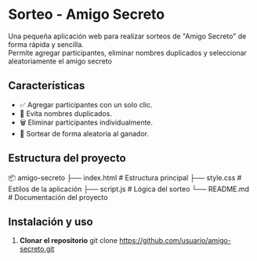 # Sorteo - Amigo Secreto
Una pequeña aplicación web para realizar sorteos de "Amigo Secreto" de forma rápida y sencilla.  
Permite agregar participantes, eliminar nombres duplicados y seleccionar aleatoriamente el amigo secreto

## Características

- ✅ Agregar participantes con un solo clic.
- 🚫 Evita nombres duplicados.
- 🗑 Eliminar participantes individualmente.
- 🎯 Sortear de forma aleatoria al ganador.

## Estructura del proyecto
📦 amigo-secreto
├── index.html # Estructura principal
├── style.css # Estilos de la aplicación
├── script.js # Lógica del sorteo
└── README.md # Documentación del proyecto

## Instalación y uso

1. **Clonar el repositorio**
   git clone https://github.com/usuario/amigo-secreto.git



